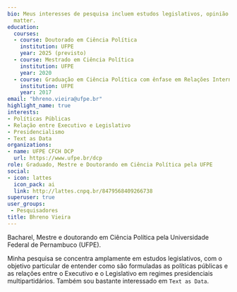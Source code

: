 ```yaml
---
bio: Meus interesses de pesquisa incluem estudos legislativos, opinião pública, gênero, análise de dados e programação.
  matter.
education:
  courses:
  - course: Doutorado em Ciência Política
    institution: UFPE
    year: 2025 (previsto)
  - course: Mestrado em Ciência Política 
    institution: UFPE
    year: 2020
  - course: Graduação em Ciência Política com ênfase em Relações Internacionais
    institution: UFPE
    year: 2017
email: "bhreno.vieira@ufpe.br"
highlight_name: true
interests:
- Políticas Públicas
- Relação entre Executivo e Legislativo
- Presidencialismo
- Text as Data
organizations:
- name: UFPE CFCH DCP
  url: https://www.ufpe.br/dcp
role: Graduado, Mestre e Doutorando em Ciência Política pela UFPE
social:
- icon: lattes
  icon_pack: ai
  link: http://lattes.cnpq.br/8479568409266738
superuser: true
user_groups:
 - Pesquisadores
title: Bhreno Vieira
---
```


Bacharel, Mestre e doutorando em Ciência Política pela Universidade Federal de Pernambuco (UFPE).

Minha pesquisa se concentra amplamente em estudos legislativos, com o objetivo particular de entender como são formuladas as políticas públicas e as relações entre o Executivo e o Legislativo em regimes presidenciais multipartidários. Também sou bastante interessado em `Text as Data`.


